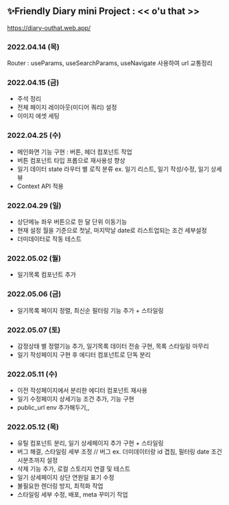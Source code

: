 <!-- Heading -->
## ✨Friendly Diary mini Project : << o'u that >>
https://diary-outhat.web.app/

<!-- 작업 목록 -->
### 2022.04.14 (목)
Router : useParams, useSearchParams, useNavigate 사용하여 url 교통정리

### 2022.04.15 (금)
- 주석 정리
- 전체 페이지 레이아웃(미디어 쿼리) 설정
- 이미지 에셋 세팅

### 2022.04.25 (수)
- 메인화면 기능 구현 : 버튼, 헤더 컴포넌트 작업
- 버튼 컴포넌트 타입 프롭으로 재사용성 향상
- 일기 데이터 state 라우터 별 로직 분류 ex. 일기 리스트, 일기 작성/수정, 일기 상세뷰
- Context API 적용

### 2022.04.29 (일)
- 상단메뉴 좌우 버튼으로 한 달 단위 이동기능
- 현재 설정 월을 기준으로 첫날, 마지막날 date로 리스트업되는 조건 세부설정
- 더미데이터로 작동 테스트

### 2022.05.02 (월)
- 일기목록 컴포넌트 추가

### 2022.05.06 (금)
- 일기목록 페이지 정렬, 최신순 필터링 기능 추가 + 스타일링

### 2022.05.07 (토)
- 감정상태 별 정렬기능 추가, 일기목록 데이터 전송 구현, 목록 스타일링 마무리
- 일기 작성페이지 구현 후 에디터 컴포넌트로 단독 분리

### 2022.05.11 (수)
- 이전 작성페이지에서 분리한 에디터 컴포넌트 재사용
- 일기 수정페이지 상세기능 조건 추가, 기능 구현
- public_url env 추가해두기,,

### 2022.05.12 (목)
- 유틸 컴포넌트 분리, 일기 상세페이지 추가 구현 + 스타일링
- 버그 해결, 스타일링 세부 조정 // 버그 ex. 더미데이터랑 id 겹침, 필터링 date 조건 시분초까지 설정
- 삭제 기능 추가, 로컬 스토리지 연결 및 테스트
- 일기 상세페이지 상단 연원일 표기 수정
- 불필요한 렌더링 방지, 최적화 작업
- 스타일링 세부 수정, 배포, meta 꾸미기 작업
